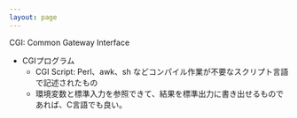 ```yaml
---
layout: page
---
```


CGI: Common Gateway Interface

* CGIプログラム
    * CGI Script: Perl、awk、sh などコンパイル作業が不要なスクリプト言語で記述されたもの
    * 環境変数と標準入力を参照できて、結果を標準出力に書き出せるものであれば、C言語でも良い。
